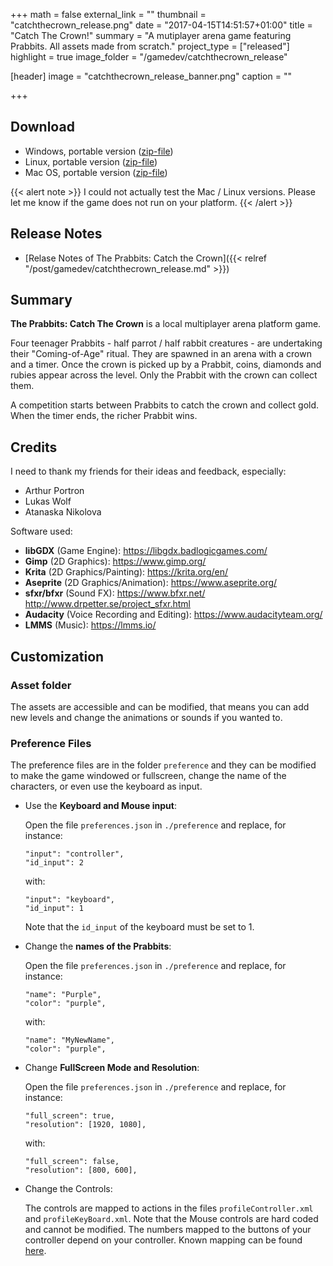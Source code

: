 +++
math = false
external_link = ""
thumbnail = "catchthecrown_release.png"
date = "2017-04-15T14:51:57+01:00"
title = "Catch The Crown!"
summary = "A mutiplayer arena game featuring Prabbits. All assets made from scratch."
project_type = ["released"]
highlight = true
image_folder = "/gamedev/catchthecrown_release"

[header]
  image = "catchthecrown_release_banner.png"
  caption = ""

+++

## Download

- Windows, portable version ([zip-file](https://github.com/Nodragem/Catch-the-Crown/releases/download/v0.9-alpha/catchthecrown_win32.zip))
- Linux, portable version ([zip-file](https://github.com/Nodragem/Catch-the-Crown/releases/download/v0.9-alpha/catchthecrown_linux32.zip))
- Mac OS, portable version ([zip-file](https://github.com/Nodragem/Catch-the-Crown/releases/download/v0.9-alpha/catchthecrown_mac.zip))

{{< alert note >}}
I could not actually test the Mac / Linux versions. Please let me know if the game does not run on your platform.
{{< /alert >}}

## Release Notes

 - [Relase Notes of The Prabbits: Catch the Crown]({{< relref "/post/gamedev/catchthecrown_release.md" >}})


## Summary

**The Prabbits: Catch The Crown** is a local multiplayer arena platform game.

Four teenager Prabbits - half parrot / half rabbit creatures - are undertaking their "Coming-of-Age" ritual. They are spawned in an arena with a crown and a timer. Once the crown is picked up by a Prabbit, coins, diamonds and rubies appear across the level. Only the Prabbit with the crown can collect them. 

A competition starts between Prabbits to catch the crown and collect gold. When the timer ends, the richer Prabbit wins.

## Credits

I need to thank my friends for their ideas and feedback, especially:

- Arthur Portron
- Lukas Wolf
- Atanaska Nikolova

Software used:

- **libGDX** (Game Engine): https://libgdx.badlogicgames.com/
- **Gimp** (2D Graphics): https://www.gimp.org/
- **Krita** (2D Graphics/Painting): https://krita.org/en/
- **Aseprite** (2D Graphics/Animation): https://www.aseprite.org/
- **sfxr/bfxr** (Sound FX): https://www.bfxr.net/ http://www.drpetter.se/project_sfxr.html
- **Audacity** (Voice Recording and Editing): https://www.audacityteam.org/
- **LMMS** (Music): https://lmms.io/

## Customization

### Asset folder
The assets are accessible and can be modified, that means you can add new levels and change the animations or sounds if you wanted to.

### Preference Files
The preference files are in the folder `preference` and they can be modified to make the game windowed or fullscreen, change the name of the characters, or even use the keyboard as input.

  * Use the **Keyboard and Mouse input**:
    
    Open the file `preferences.json` in `./preference` and replace, for instance:
    ```
    "input": "controller",
    "id_input": 2
    ```
    with:
    ```
    "input": "keyboard",
    "id_input": 1
    ```
    Note that the `id_input` of the keyboard must be set to 1.

  * Change the **names of the Prabbits**:
    
    Open the file `preferences.json` in `./preference` and replace, for instance:
    ```
    "name": "Purple",
    "color": "purple",
    ```
    with:
    ```
    "name": "MyNewName",
    "color": "purple",
    ```

  * Change **FullScreen Mode and Resolution**:  
    
    Open the file `preferences.json` in `./preference` and replace, for instance:
    ```
    "full_screen": true,
    "resolution": [1920, 1080],
    ```
    with:
    ```
    "full_screen": false,
    "resolution": [800, 600],
    ```

  * Change the Controls:
    
    The controls are mapped to actions in the files `profileController.xml` and `profileKeyBoard.xml`. Note that the Mouse controls are hard coded and cannot be modified. The numbers mapped to the buttons of your controller depend on your controller.
    Known mapping can be found [here](https://github.com/libgdx/libgdx/tree/master/extensions/gdx-controllers/gdx-controllers/src/com/badlogic/gdx/controllers/mappings).




<!-- ## Screenshot: 
 <img src="/Blog/img/gamedev/catchthecrown_release/catch_crown.gif" width="100%"/> -->


